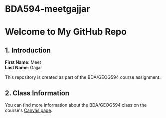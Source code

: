 # BDA594-meetgajjar


# Welcome to My GitHub Repo

## 1. Introduction
**First Name**: Meet  
**Last Name**: Gajjar  

This repository is created as part of the BDA/GEOG594 course assignment.

## 2. Class Information
You can find more information about the BDA/GEOG594 class on the course's [Canvas page](https://sdsu.instructure.com/courses/xxxxx).
